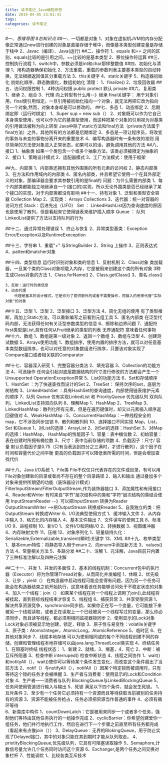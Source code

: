```yaml
---
title: 读书笔记_Java编程思想
date: 2019-04-05 23:01:41
tags:
categories: 读书笔记
---
```

#一、*思维导图*
#*总知识点*
##一、一切都是对象
	1、对象在虚拟机JVM的内存分配
		像正常通过new进行创建的对象是直接存储于堆中，而像基本类型创建变量是存储于栈中
	2、Javac（编译）、Java(运行)
##二、操作符
	1、equals 和== 之间的区别，equals比较的是引用之间，==比较的是基本类型
	2、移位操作符运算
##三、控制执行流程
	1、switch中，参数必须是int和char那样整数值
##四、初始化与清理
	1、用构造器确保初始化
	2、方法重载，重载的参数列表主要基本类型的自动转换，无法根据返回值区分重载方法
	3、this关键字
	4、static关键字
	5、构造器初始化
		初始化顺序，静态数据化，数组初始化
	清理：
		1、finalize()
		2、垃圾回收器
##五、访问权限控制
	1、4种访问权限
		public
		protect
		默认
		private
##六、复用类
	1、继承
	2、组合
	3、代理
	向上转型有什么用--》继承
	final关键字：
		用于对象引用，final使引用恒定。一旦引用被初始化指向一个对象，就无法再把它改为指向另一个对象,然而，对象本身却是可以修改的。
##七、多态
	1、动态绑定
	2、后期绑定即（运行时绑定）
		1、Super sup = new sub（）
		2、对象既可以作为它自己本身类型使用，也可以作为它的基类型使用，而这种把某个对象的引用视为对基类的引用做法被称为向上转型
			Java中除了static方法和final方法（private方法属于final方法）之外，其他所有的方法都是后期绑定
		3、多态是一项让程序员，将改变的事务与未变的事物分离开来的重要技术
		4、编写构造器时有一条有效的准则
			用尽简单的方法使对象进入正常状态，如果可以的话，避免调用其他的方法
##八、接口
	1、抽象类
		如果一个类包含一个或多个抽象方法，该类必须被限定为抽象的
	2、接口
		1、策略设计模式
		2、适配器模式
		3、工厂方法模式：使用于框架

##九、内部类
	1、内部类还拥有其他外围类的所有元素的访问权
	2、静态内部类
	3、在方法和作用域内的内部类
	4、匿名内部类，并且希望它使用一个在其外部定义的对象，那编译器会要求其参数引用的是final的
	问题：为什么需要内部类
		1、每个内部类都能独立地继承自一个(接口的)实现，所以无论外围类是否已经继承了某个接口的实现，对于内部类都没有影响
##十一、持有对象
	1、泛型和类型安全容器
		Collection
		Map
	2、实现类：
		Arrays
		Collections
	3、迭代器：统一对容器的访问方式
		Stack：后进先出（LIFO）
		Set ： LinkedHashList因为查询速度的原因也是使用了散列，但是看起来它使用链表来维护插入顺序
		Queue ： 队列  LinkedList提供了方法以支持队列的行为

##十二、通过异常处理错误
	1、终止与恢复
	2、异常类型基类：Exception
		Error/Excepiton以及RuntimeExeception

##十三、字符串
	1、重载"+" 与StringBuilder
	2、String 上操作
	3、正则表达式
	4、patten和matcher对象

##十四、类型信息
	运行时识别对象和类的信息
	1、反射机制
	2、Class对象
		类加载器，一旦某个类的Class对象呗载入内存，它是被用来创建这个类的所有对象
		3种生成Class对象的方法
			1、Class.forName()
			2、Class.getClass()
			3、类名.class()


	3、反射：运行时的类信息
	4、动态代理
		代理是基本的设计模式，它是你为了提供额外的或者不需要操作，而插入的用来代替"实际对象"的对象
##十五、泛型
	1、泛型
	2、泛型接口
	3、泛型方法
	4、简化无组的使用
		有了类型推断，再加上Static方法，可以重新编写之前看到元组工具
	5、匿名内部类
		在泛型代码内部，无法获得任何有关泛型参数类型的信息
	6、擦除和边界问题
	7、通配符
		first类型是List<? extend Fruit>,具有任何从Fruit继承的类型的列表
		无界通配符<?> 意味着任何事物
##十六、数组
	1、数组是第一级对象
	2、返回一个数组
	3、数组与泛型
	4、创建测试数据
	5、Arrays使用功能
		1、数组排序，使用内置的排序方法，就可以对任意基本类型数组排序，也可以对任意的对象数组进行排序，只要该对象实现了Compare接口或者相关联的Comparator

##十七、容器深入研究
	1、完整容器分类法
	2、填充容器
	3、Collection的功能方法
	4、可选操作
		任何会引起对底层数据结构的尺寸进行修改的方法都会产生一个Unsupported OperationException异常
	5、List的功能方法
	6、Set和存储顺序
		1、HashSet ：为了快速查找而设计的Set
		2、TreeSet： 保持次序的set，底层为树结构
		3、LinkedHashSet ：具有HashSet的查询速度，内部使用链表维护元素的顺序
	7、队列
		Queue 仅有实现LinkedList 和 PriorityQueue
		优先级队列
		双向队列， LinkedList支持双向队列
	8、理解Map
		1、HashMap
		2、TreeMap
		3、LinkedHashMap：散列化所有元素，但是在遍历键值时，却又以元素插入顺序返回键值对
		4、WeakHashMap : 
		5、ConcurrentHashMap：一种线程安全的map，它不涉及同步加锁
	9、散列和散列码
	10、选择接口不同实现
		Map，List，Set 和Queue
		1、对List的选择：ArrayList
		2、对Set的选择：HashSet
		3、对Map的选择：HashMap，
			HashMap的性能因子
				1、容量：表中桶位数
				2、初始容量：表在创建时所拥有桶位数
				3、尺寸：表中当前存储的项数
				4、负载因子：尺寸/ 容量
				默认负载因子是0.75（只有当表达到四分之三满时，才进行散列），这个因子在时间和容量代价之间平衡
				更高的负载因子可以降低表所需的时间，但是会增加查找代价
	
##十八、Java I/O系统
	1、File类
		File不仅仅只代表存在的文件或目录，有可以用File对象创建新的目录或者尚不存在的整个目录路径
	2、输入和输出
		通过叠加多个对象来提供所期望的功能（装饰器设计模式）
		FilterInputStream/FilterOutputStream,作为装饰器接口
	3、添加属性和有用接口
	4、Reader和Writer
		有时来自“字节”层次结构中的类和“字符”层次结构的类结合使用
		InputStreamReader --》可以把InputStream 转换为Reader
		OutputStreamWriter -->把OutputStream 转换成Rreader
	5、自我独立的类：把OutputStream 转换成Writer
	6、I/O流典型使用方式
		1、缓冲输入文件
		2、从内存中输入
		3、格式化的内存输入
		4、基本文件输出
	7、文件读写的使用工具
	8、标准I/O
	9、进程控制
	10、新I/O
		1、文件I/O和网络I/O
		2、转换数据
		3、视图缓冲器
		4、内存映射文件
	11、压缩
	12、对象序列化
		1、轻量级持久化：Serializeble,Externalizable,transient(瞬时)关键字 
	13、XML
##十九、枚举类型
	1、基本enum特性：将静态导入用于enum
	2、向enum中添加新方法
	3、values()方法
	4、常量相关方法
	5、多路分发
##二十、注解
	1、元注解，Java目前只内置了三种标准注解以及四种元注解

##二十一、并发
	1、并发的多面性
	2、基本的线程机制：Concurrent包中的执行器（Executor）将为你管理Thread对象，从而简化并发编程
		1、休眠
		2、优先级
		3、让步 ，yield（）
			在构造器中启动线程可能会变得有问题，因为另一个任务可能会在构造器结束之前开始执行，这意味着该任务能够访问处于不稳定状态的对象
		4、加入一个线程：join（） 如果某个线程在另一个线程上调用了join(),此线程将被挂起，直到目标线程结束才恢复
		5、线程组
		6、捕获异常
	3、共享受限资源
		1、解决共享资源竞争，synchronize同步锁，如果你正在写一个变量，它可能接下来被另一个线程读取，或者正在读取上一个已经被另一个线程写过的变量，那么你必须同步，而且读写线程，都必须用相同监视器锁同步
		2、使用显示的Lock对象
			Lock对象必须被显示地创建，锁定，释放
		3、原子性与易变性：volatile关键字
		4、原子类：AtomicInteger，AtomicLong，AtomicReference
		5、临时区
		6、在其他对象同步
		7、线程本地存储
			可以为使用相同或的每个不同线程创建不同的存储，创建和管理线程本地存储可以由java.lang.ThreadLocal类实现
	4、终结任务
		1、在阻塞时终结
			线程状态：
				1、新建 2、就绪，3、堵塞，4、死亡
		2、中断：被互斥所阻塞
		3、检查中断
				interruped() 检查中断状态
		4、线程之间协作
			1、wait() 和notityAll（），wait()使你可以等待某个条件发生变化，而改变这个条件超出了当前方法
			2、notif（）与notifyAll（），notifAll（）因某个特定锁而被调用时，只有等待这个锁的任务才会被唤醒
			3、生产者与消费者：使用显示的Lock和Condition对象
			4、生产者——消费者与队列
				BlockingQueue与LinkedBlockingQueue
			5、任务间使用管道进行输入与输出
		5、死锁
			满足以下四个条件，就会发生死锁。
			1、互斥条件
			2、至少有一个任务它必须持有一个资源而且等待获取当前被别的任务持有的资源
			3、资源不能被任务抢占，任务必须把资源当作普通的事件
			4、必须有循环等待	
		6、新类库中构件
			1、countDownLatch：它是被用来同步一个或者多个任务，强制他们等待由其他任务执行的一组操作完成
			2、cyclicBarrier：你希望创建爱你一组任务，他们并行地执行工作，然后在进行下一个步骤之前直至所有任务都完成（看起来有点像join（））
			3、DelayQueue：无界的BlokingQueue，用于防止实现了Delayed接口，其中的对象只能在其到期时才能从队列取走。
			4、priotityBlockingQueue,优先级队列，它具有可阻塞读取操作
			5、Semaphore,计数信号量允许几个任务同时访问这个资源
			6、Exchanger,是两个任务之间交换对象栏杆
		7、性能调优
			1、比较各类互斥技术
			

